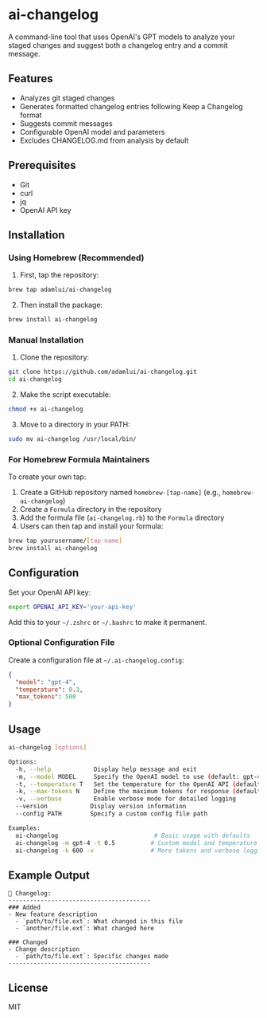 # ai-changelog

A command-line tool that uses OpenAI's GPT models to analyze your staged changes and suggest both a changelog entry and a commit message.

## Features

- Analyzes git staged changes
- Generates formatted changelog entries following Keep a Changelog format
- Suggests commit messages
- Configurable OpenAI model and parameters
- Excludes CHANGELOG.md from analysis by default

## Prerequisites

- Git
- curl
- jq
- OpenAI API key

## Installation

### Using Homebrew (Recommended)

1. First, tap the repository:
```bash
brew tap adamlui/ai-changelog
```

2. Then install the package:
```bash
brew install ai-changelog
```

### Manual Installation

1. Clone the repository:
```bash
git clone https://github.com/adamlui/ai-changelog.git
cd ai-changelog
```

2. Make the script executable:
```bash
chmod +x ai-changelog
```

3. Move to a directory in your PATH:
```bash
sudo mv ai-changelog /usr/local/bin/
```

### For Homebrew Formula Maintainers

To create your own tap:

1. Create a GitHub repository named `homebrew-[tap-name]` (e.g., `homebrew-ai-changelog`)
2. Create a `Formula` directory in the repository
3. Add the formula file (`ai-changelog.rb`) to the `Formula` directory
4. Users can then tap and install your formula:
```bash
brew tap yourusername/[tap-name]
brew install ai-changelog
```

## Configuration

Set your OpenAI API key:

```bash
export OPENAI_API_KEY='your-api-key'
```

Add this to your `~/.zshrc` or `~/.bashrc` to make it permanent.

### Optional Configuration File

Create a configuration file at `~/.ai-changelog.config`:

```json
{
  "model": "gpt-4",
  "temperature": 0.3,
  "max_tokens": 500
}
```

## Usage

```bash
ai-changelog [options]

Options:
  -h, --help            Display help message and exit
  -m, --model MODEL     Specify the OpenAI model to use (default: gpt-4-1106-preview)
  -t, --temperature T   Set the temperature for the OpenAI API (default: 0.3)
  -k, --max-tokens N    Define the maximum tokens for response (default: 500)
  -v, --verbose         Enable verbose mode for detailed logging
  --version            Display version information
  --config PATH        Specify a custom config file path

Examples:
  ai-changelog                           # Basic usage with defaults
  ai-changelog -m gpt-4 -t 0.5          # Custom model and temperature
  ai-changelog -k 600 -v                # More tokens and verbose logging
```

## Example Output

```
📝 Changelog:
----------------------------------------
### Added
- New feature description
  - `path/to/file.ext`: What changed in this file
  - `another/file.ext`: What changed here

### Changed
- Change description
  - `path/to/file.ext`: Specific changes made
----------------------------------------
```

## License

MIT